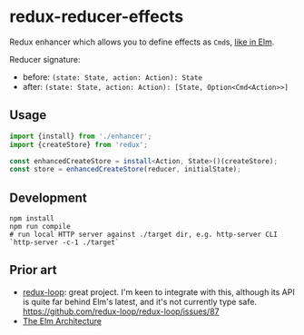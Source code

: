 # redux-reducer-effects

Redux enhancer which allows you to define effects as `Cmd`s, [like in Elm](http://guide.elm-lang.org/architecture/effects/).

Reducer signature:
* before: `(state: State, action: Action): State`
* after: `(state: State, action: Action): [State, Option<Cmd<Action>>]`

## Usage

``` ts
import {install} from './enhancer';
import {createStore} from 'redux';

const enhancedCreateStore = install<Action, State>()(createStore);
const store = enhancedCreateStore(reducer, initialState);
```

## Development

```
npm install
npm run compile
# run local HTTP server against ./target dir, e.g. http-server CLI `http-server -c-1 ./target`
```

## Prior art
* [redux-loop](https://github.com/redux-loop/redux-loop): great project. I'm keen to integrate with this, although its API is quite far behind Elm's latest, and it's not currently type safe. https://github.com/redux-loop/redux-loop/issues/87
* [The Elm Architecture](https://github.com/evancz/elm-architecture-tutorial)
